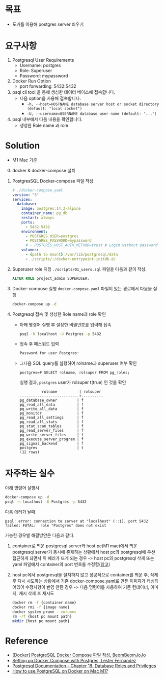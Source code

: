 # 목표
- 도커를 이용해 postgres server 띄우기

# 요구사항
1. Postgresql User Requirements
    - Username: postgres
    - Role: Superuser
    - Password: mypassword
2. Docker Run Option
    - port forwarding: 5432:5432
3. psql cli tool 을 통해 생성한 데이터 베이스에 접속합니다.
    - 다음 option을 사용해 접속합니다.
      - `-h, --host=HOSTNAME database server host or socket directory (default: "local socket")`
      - `-U, --username=USERNAME database user name (default: "...")`
4. psql 내부에서 다음 내용을 확인합니다.
    - 생성한 Role name 과 role

# Solution
- M1 Mac 기준

0. docker & docker-compose 설치

1. PostgresSQL Docker-compose 파일 작성

    ```yaml
    # ./docker-compose.yaml
    version: "3"
    services:
      database:
        image: postgres:14.3-alpine
        container_name: pg_db
        restart: always
        ports:
          - 5432:5432
        environment:
          - POSTGRES_USER=postgres
          - POSTGRES_PASSWORD=mypassword
          # - POSTGRES_HOST_AUTH_METHOD=trust # Login without password
        volumes:
          - {path to mount}:/var/lib/postgresql/data
          - ./scripts/:/docker-entrypoint-initdb.d/
    ```

2. Superuser role 지정
`./scripts/01_users.sql` 파일을 다음과 같이 작성.
    ```sql
    ALTER ROLE project_admin SUPERUSER;
    ```

3. Docker-compose 실행
`docker-compose.yaml` 파일이 있는 경로에서 다음을 실행
    ```bash
    docker-compose up -d
    ```

4. Postgresql 접속 및 생성한 Role name과 role 확인

    - 아래 명령어 실행 후 설정한 비밀번호를 입력해 접속
        ```bash
        psql -h localhost -U Postgres -p 5432
        ```
    - 접속 후 패스워드 입력
        ```bash
        Password for user Postgres:
        ```

    - 그다음 SQL query를 실행하여 rolname과 superuser 여부 확인

        ```
        postgres=# SELECT rolname, rolsuper FROM pg_roles;
        ```
        실행 결과, `postgres` user가 rolsuper t(true) 인 것을 확인
        ```
                  rolname          | rolsuper 
        ---------------------------+----------
        pg_database_owner         | f
        pg_read_all_data          | f
        pg_write_all_data         | f
        pg_monitor                | f
        pg_read_all_settings      | f
        pg_read_all_stats         | f
        pg_stat_scan_tables       | f
        pg_read_server_files      | f
        pg_write_server_files     | f
        pg_execute_server_program | f
        pg_signal_backend         | f
        postgres                  | t
        (12 rows)
        ```

# 자주하는 실수

아래 명령어 실행시
```bash
docker-compose up -d
psql -h localhost -U Postgres -p 5432
```

다음 에러가 날때
```
psql: error: connection to server at "localhost" (::1), port 5432 failed: FATAL:  role "Postgres" does not exist
```

가능한 경우별 해결방안은 다음과 같다.

1. container로 띄운 postgresql server와 host pc(M1 mac)에서 띄운 postgresql server기 동시에 존재하는 상황에서 host pc의 postgresql에 우선 접근하게 되면서 위 에러가 뜨게 되는 경우 -> host pc의 postgresql 삭제 또는 yaml 파일에서 container의 port 번호를 수정함([참고](https://stackoverflow.com/questions/72863274/cant-connect-to-my-docker-postgres-from-python-suddenly))  

2. host pc에서 postgresql을 설치하지 않고 성공적으로 container를 띄운 후, 삭제 후 다시 시도하는 상황에서 기존 docker-compose.yaml로 만든 이미지가 캐싱되어있어 수정사항이 반영 안된 경우 -> 다음 명령어를 사용하여 기존 컨테이너, 이미지, 캐시 삭제 후 재시도

    ```bash
    docker rm -f {container name}
    docker rmi -f {image name}
    docker system prune --volumes
    rm -rf {host pc mount path}
    mkdir {host pc mount path}
    ```



# Reference
- [[Docker] PostgreSQL Docker Compose 파일 작성, BeomBeomJoJo](https://afsdzvcx123.tistory.com/entry/Docker-PostgreSQL-Docker-Compose-%ED%8C%8C%EC%9D%BC-%EC%9E%91%EC%84%B1)
- [Setting up Docker Compose with Postgres, 
Lester Fernandez](https://youtu.be/z6kHhTW1oV8)
- [Postgresql Documentation - Chapter 18. Database Roles and Privileges](https://www.postgresql.org/docs/8.1/user-manag.html)
- [How to use PostgreSQL on Docker on Mac M1?
](https://www.reddit.com/r/PostgreSQL/comments/v5llxg/how_to_use_postgresql_on_docker_on_mac_m1/)